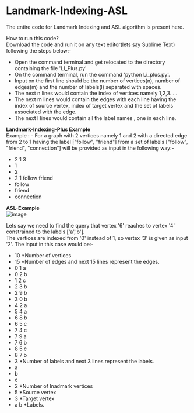 # Landmark-Indexing-ASL
The entire code for Landmark Indexing and ASL algorithm is present here.

How to run this code? </br>
Download the code and run it on any text editor(lets say Sublime Text) following the steps below:-
- Open the command terminal and get relocated to the directory containing the file 'LI_Plus.py'
- On the command terminal, run the command 'python Li_plus.py'.
- Input on the first line should be the number of vertices(n), number of edges(m) and the number of labels(l) separated with spaces.
- The next n lines would contain the index of vertices namely 1,2,3.....
- The next m lines would contain the edges with each line having the index of source vertex, index of target vertex and the set of labels associated with the edge.
- The next l lines would contain all the label names , one in each line.

**Landmark-Indexing-Plus Example** </br>
Example : - For a graph with 2 vertices namely 1 and 2 with a directed edge from 2 to 1 having the label ["follow", "friend"] from a set of labels ["follow", "friend", "connection"] will be provided as input in the following way:-

- 2 1 3
- 1
- 2
- 2 1 follow friend
- follow
- friend
- connection

**ASL-Example** </br>
![image](https://user-images.githubusercontent.com/66168933/129321351-0d7e4bbb-fa50-4617-9f2e-cc01b32c2d7e.png)

Lets say we need to find the query that vertex '6' reaches to vertex '4' constrained to the labels ['a','b']. </br>
The vertices are indexed from '0' instead of 1, so vertex '3' is given as input '2'.
The input in this case would be:-

- 10    *Number of vertices
- 15    *Number of edges and next 15 lines represent the edges.
- 0 1 a  
- 0 2 b
- 1 2 c
- 2 3 b
- 2 9 b
- 3 0 b
- 4 2 a
- 5 4 a
- 6 8 b
- 6 5 c
- 7 4 c
- 7 9 a
- 7 6 b
- 8 5 c
- 8 7 b
- 3    *Number of labels and next 3 lines represent the labels.
- a    
- b    
- c
- 2    *Number of lnadmark vertices
- 5    *Source vertex
- 3    *Target vertex
- a b  *Labels.




 


